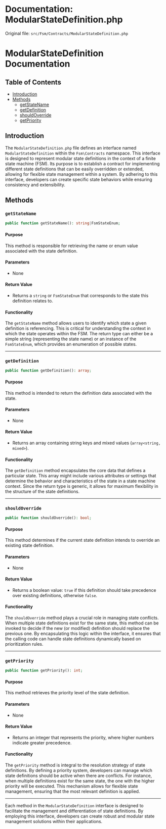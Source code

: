 # Documentation: ModularStateDefinition.php

Original file: `src/Fsm/Contracts/ModularStateDefinition.php`

# ModularStateDefinition Documentation

## Table of Contents
- [Introduction](#introduction)
- [Methods](#methods)
  - [getStateName](#getstatename)
  - [getDefinition](#getdefinition)
  - [shouldOverride](#shouldoverride)
  - [getPriority](#getpriority)

## Introduction

The `ModularStateDefinition.php` file defines an interface named `ModularStateDefinition` within the `Fsm\Contracts` namespace. This interface is designed to represent modular state definitions in the context of a finite state machine (FSM). Its purpose is to establish a contract for implementing different state definitions that can be easily overridden or extended, allowing for flexible state management within a system. By adhering to this interface, developers can create specific state behaviors while ensuring consistency and extensibility.

## Methods

### `getStateName`

```php
public function getStateName(): string|FsmStateEnum;
```

#### Purpose
This method is responsible for retrieving the name or enum value associated with the state definition.

#### Parameters
- None

#### Return Value
- Returns a `string` or `FsmStateEnum` that corresponds to the state this definition relates to.

#### Functionality
The `getStateName` method allows users to identify which state a given definition is referencing. This is critical for understanding the context in which the state operates within the FSM. The return type can either be a simple string (representing the state name) or an instance of the `FsmStateEnum`, which provides an enumeration of possible states.

---

### `getDefinition`

```php
public function getDefinition(): array;
```

#### Purpose
This method is intended to return the definition data associated with the state.

#### Parameters
- None

#### Return Value
- Returns an array containing string keys and mixed values (`array<string, mixed>`).

#### Functionality
The `getDefinition` method encapsulates the core data that defines a particular state. This array might include various attributes or settings that determine the behavior and characteristics of the state in a state machine context. Since the return type is generic, it allows for maximum flexibility in the structure of the state definitions.

---

### `shouldOverride`

```php
public function shouldOverride(): bool;
```

#### Purpose
This method determines if the current state definition intends to override an existing state definition.

#### Parameters
- None

#### Return Value
- Returns a boolean value: `true` if this definition should take precedence over existing definitions, otherwise `false`.

#### Functionality
The `shouldOverride` method plays a crucial role in managing state conflicts. When multiple state definitions exist for the same state, this method can be invoked to decide if the new (or modified) definition should replace the previous one. By encapsulating this logic within the interface, it ensures that the calling code can handle state definitions dynamically based on prioritization rules.

---

### `getPriority`

```php
public function getPriority(): int;
```

#### Purpose
This method retrieves the priority level of the state definition.

#### Parameters
- None

#### Return Value
- Returns an integer that represents the priority, where higher numbers indicate greater precedence.

#### Functionality
The `getPriority` method is integral to the resolution strategy of state definitions. By defining a priority system, developers can manage which state definitions should be active when there are conflicts. For instance, when multiple definitions exist for the same state, the one with the higher priority will be executed. This mechanism allows for flexible state management, ensuring that the most relevant definition is applied.

--- 

Each method in the `ModularStateDefinition` interface is designed to facilitate the management and differentiation of state definitions. By employing this interface, developers can create robust and modular state management solutions within their applications.